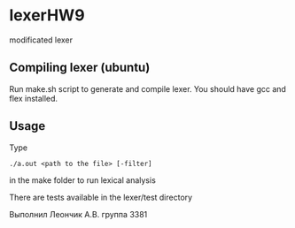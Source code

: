 # lexerHW9
modificated lexer
## Compiling lexer (ubuntu)
Run make.sh script to generate and compile lexer. You should have gcc and flex installed.

## Usage
Type 
```
./a.out <path to the file> [-filter]
```
in the make folder to run lexical analysis

There are tests available in the lexer/test directory

Выполнил Леончик А.В. группа 3381
